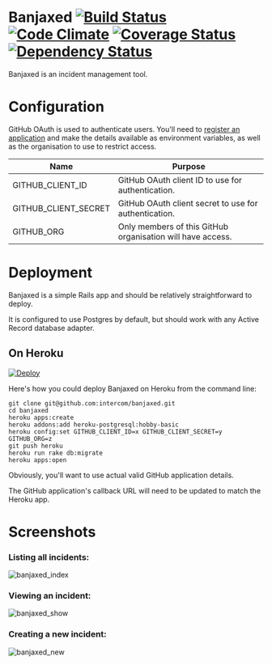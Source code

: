 # Banjaxed [![Build Status](https://travis-ci.org/intercom/banjaxed.svg?branch=master)](https://travis-ci.org/intercom/banjaxed) [![Code Climate](https://codeclimate.com/github/intercom/banjaxed.png)](https://codeclimate.com/github/intercom/banjaxed) [![Coverage Status](https://coveralls.io/repos/intercom/banjaxed/badge.png)](https://coveralls.io/r/intercom/banjaxed) [![Dependency Status](https://gemnasium.com/intercom/banjaxed.png)](https://gemnasium.com/intercom/banjaxed)

Banjaxed is an incident management tool.


# Configuration

GitHub OAuth is used to authenticate users. You'll need to [register an application](https://github.com/settings/applications/new) and make the details available as environment variables, as well as the organisation to use to restrict access.

| Name                 | Purpose                                                    |
| -------------------- | ---------------------------------------------------------- |
| GITHUB_CLIENT_ID     | GitHub OAuth client ID to use for authentication.          |
| GITHUB_CLIENT_SECRET | GitHub OAuth client secret to use for authentication.      |
| GITHUB_ORG           | Only members of this GitHub organisation will have access. |


# Deployment

Banjaxed is a simple Rails app and should be relatively straightforward to deploy.

It is configured to use Postgres by default, but should work with any Active Record database adapter.


## On Heroku

[![Deploy](https://www.herokucdn.com/deploy/button.png)](https://heroku.com/deploy)

Here's how you could deploy Banjaxed on Heroku from the command line:

```
git clone git@github.com:intercom/banjaxed.git
cd banjaxed
heroku apps:create
heroku addons:add heroku-postgresql:hobby-basic
heroku config:set GITHUB_CLIENT_ID=x GITHUB_CLIENT_SECRET=y GITHUB_ORG=z
git push heroku
heroku run rake db:migrate
heroku apps:open
```

Obviously, you'll want to use actual valid GitHub application details.

The GitHub application's callback URL will need to be updated to match the Heroku app.


# Screenshots

### Listing all incidents:

![banjaxed_index](https://cloud.githubusercontent.com/assets/432189/4662923/e3adcc62-5536-11e4-8553-adcdbd6e38ad.png)

### Viewing an incident:

![banjaxed_show](https://cloud.githubusercontent.com/assets/432189/4662925/e3cf2ede-5536-11e4-85ec-ba76abc45854.png)

### Creating a new incident:

![banjaxed_new](https://cloud.githubusercontent.com/assets/432189/4662924/e3c8e204-5536-11e4-96be-b85bda235a2b.png)
